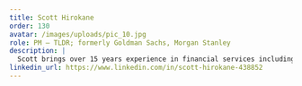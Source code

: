 ```yaml
---
title: Scott Hirokane
order: 130
avatar: /images/uploads/pic_10.jpg
role: PM – TLDR; formerly Goldman Sachs, Morgan Stanley
description: |
  Scott brings over 15 years experience in financial services including 10 years at Goldman Sachs in Tokyo and Hong Kong, where he was an Executive Director and head of Program Trading for Asia Pacific. Scott was subsequently a Portfolio Manager at Millennium Capital Management. He began his career in Investment Banking at Morgan Stanley in New York and holds a B.S. in Chemical Engineering from the University of California at Berkeley.
linkedin_url: https://www.linkedin.com/in/scott-hirokane-438852
---
```

